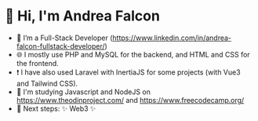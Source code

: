 # 👋 Hi, I'm Andrea Falcon

- 💼 I’m a Full-Stack Developer (https://www.linkedin.com/in/andrea-falcon-fullstack-developer/)
- 🌐 I mostly use PHP and MySQL for the backend, and HTML and CSS for the frontend.
- ❗️ I have also used Laravel with InertiaJS for some projects (with Vue3 and Tailwind CSS).
- 🎯 I'm studying Javascript and NodeJS on https://www.theodinproject.com/ and https://www.freecodecamp.org/
- 🤞 Next steps: ✨ Web3 ✨

<!---
falconandrea/falconandrea is a ✨ special ✨ repository because its `README.md` (this file) appears on your GitHub profile.
You can click the Preview link to take a look at your changes.
--->
